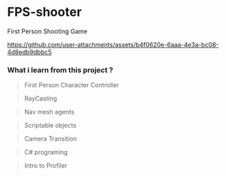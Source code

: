 # FPS-shooter
First Person Shooting Game




https://github.com/user-attachments/assets/b4f0620e-6aaa-4e3a-bc08-4d8edb9dbbc5




### What i learn from this project ?

> First Person Character Controller <br/>
 
> RayCasting <br/>

> Nav mesh agents <br/>

> Scriptable objects <br/>

> Camera Transition <br/>

> C# programing <br/>

> Intro to Profiler <br/>


